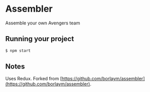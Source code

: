
# Assembler

Assemble your own Avengers team

## Running your project

```bash
$ npm start
```
## Notes

Uses Redux.
Forked from [https://github.com/borlaym/assembler](https://github.com/borlaym/assembler).

